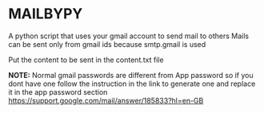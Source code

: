 # MAILBYPY
A python script that uses your gmail account to send mail to others
Mails can be sent only from gmail ids because smtp.gmail is used

Put the content to be sent in the content.txt file 

**NOTE:**
Normal gmail passwords are different from App password so if you dont have one follow the instruction in the link to generate one and replace it in the app password section
https://support.google.com/mail/answer/185833?hl=en-GB
